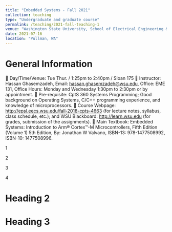 ```yaml
---
title: "Embedded Systems - Fall 2021"
collection: teaching
type: "Undergraduate and graduate course"
permalink: /teaching/2021-fall-teaching-1
venue: "Washington State University, School of Electrical Engineering & Computer Science"
date: 2021-07-16
location: "Pullman, WA"
---
```


General Information
======

	Day/Time/Venue: Tue Thur.  / 1:25pm to 2:40pm / Sloan 175
	Instructor: Hassan Ghasemzadeh, Email: hassan.ghasemzadeh@wsu.edu, Office: EME 131, Office Hours: Monday and Wednesday 1:30pm to 2:30pm or by appointment.
	Pre-requisite: CptS 360 Systems Programming; Good background on Operating Systems, C/C++ programming experience, and knowledge of microprocessors.
	Course Webpage: http://epsl.eecs.wsu.edu/fall-2018-cpts-4663 (for lecture notes, syllabus, class schedule, etc.); and WSU Blackboard: http://learn.wsu.edu (for grades, submission of the assignments).
	Main Textbook: Embedded Systems: Introduction to Arm® Cortex™-M Microcontrollers, Fifth Edition (Volume 1) 5th Edition, By: Jonathan W Valvano, ISBN-13: 978-1477508992, ISBN-10: 1477508996.

1

2

3

4

Heading 2
======

Heading 3
======
